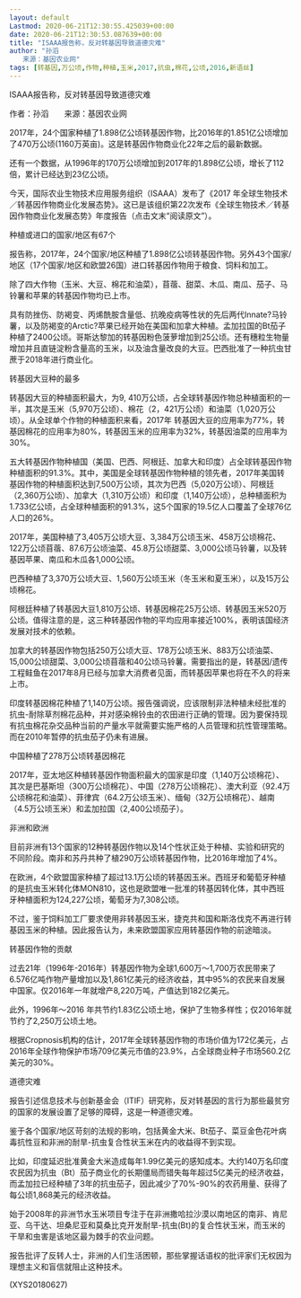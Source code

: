 ```yaml
---
layout: default
Lastmod: 2020-06-21T12:30:55.425039+00:00
date: 2020-06-21T12:30:53.087639+00:00
title: "ISAAA报告称，反对转基因导致道德灾难"
author: "孙滔
　　来源：基因农业网"
tags: [转基因,万公顷,作物,种植,玉米,2017,抗虫,棉花,公顷,2016,新语丝]
---
```


ISAAA报告称，反对转基因导致道德灾难

作者：孙滔　　来源：基因农业网

2017年，24个国家种植了1.898亿公顷转基因作物，比2016年的1.851亿公顷增加了470万公顷(1160万英亩)。这是转基因作物商业化22年之后的最新数据。

还有一个数据，从1996年的170万公顷增加到2017年的1.898亿公顷，增长了112倍，累计已经达到23亿公顷。

今天，国际农业生物技术应用服务组织（ISAAA）发布了《2017 年全球生物技术／转基因作物商业化发展态势》。这已是该组织第22次发布《全球生物技术／转基因作物商业化发展态势》年度报告（点击文末“阅读原文”）。

种植或进口的国家/地区有67个

报告称，2017年，24个国家/地区种植了1.898亿公顷转基因作物。另外43个国家/地区（17个国家/地区和欧盟26国）进口转基因作物用于粮食、饲料和加工。

除了四大作物（玉米、大豆、棉花和油菜），苜蓿、甜菜、木瓜、南瓜、茄子、马铃薯和苹果的转基因作物均已上市。

具有防挫伤、防褐变、丙烯酰胺含量低、抗晚疫病等性状的先后两代Innate?马铃薯，以及防褐变的Arctic?苹果已经开始在美国和加拿大种植。孟加拉国的Bt茄子种植了2400公顷。哥斯达黎加的转基因粉色菠萝增加到25公顷。还有穗粒生物量增加并且直链淀粉含量高的玉米，以及油含量改良的大豆。巴西批准了一种抗虫甘蔗于2018年进行商业化。

转基因大豆种的最多

转基因大豆的种植面积最大，为9, 410万公顷，占全球转基因作物总种植面积的一半，其次是玉米（5,970万公顷）、棉花（2，421万公顷）和油菜（1,020万公顷）。从全球单个作物的种植面积来看，2017年 转基因大豆的应用率为77%，转基因棉花的应用率为80%，转基因玉米的应用率为32%，转基因油菜的应用率为30%。

五大转基因作物种植国（美国、巴西、阿根廷、加拿大和印度）占全球转基因作物种植面积的91.3%。其中，美国是全球转基因作物种植的领先者，2017年美国转基因作物的种植面积达到7,500万公顷，其次为巴西（5,020万公顷）、阿根廷（2,360万公顷）、加拿大（1,310万公顷）和印度（1,140万公顷），总种植面积为1.733亿公顷，占全球种植面积的91.3%，这5个国家的19.5亿人口覆盖了全球76亿人口的26%。

2017年，美国种植了3,405万公顷大豆、3,384万公顷玉米、458万公顷棉花、122万公顷苜蓿、87.6万公顷油菜、45.8万公顷甜菜、3,000公顷马铃薯，以及转基因苹果、南瓜和木瓜各1,000公顷。

巴西种植了3,370万公顷大豆、1,560万公顷玉米（冬玉米和夏玉米），以及15万公顷棉花。

阿根廷种植了转基因大豆1,810万公顷、转基因棉花25万公顷、转基因玉米520万公顷。值得注意的是，这三种转基因作物的平均应用率接近100%，表明该国经济发展对技术的依赖。

加拿大的转基因作物包括250万公顷大豆、178万公顷玉米、883万公顷油菜、15,000公顷甜菜、3,000公顷苜蓿和40公顷马铃薯。需要指出的是，转基因/遗传工程鲑鱼在2017年8月已经与加拿大消费者见面，而转基因苹果也将在不久的将来上市。

印度转基因棉花种植了1,140万公顷。报告强调说，应该限制非法种植未经批准的抗虫-耐除草剂棉花品种，并对感染棉铃虫的农田进行正确的管理。因为要保持现有抗虫棉花杂交品种当前的产量水平就需要实施严格的人员管理和抗性管理策略。而在2010年暂停的抗虫茄子仍未有进展。

中国种植了278万公顷转基因棉花

2017年，亚太地区种植转基因作物面积最大的国家是印度（1,140万公顷棉花）、其次是巴基斯坦（300万公顷棉花）、中国（278万公顷棉花）、澳大利亚（92.4万公顷棉花和油菜）、菲律宾（64.2万公顷玉米）、缅甸（32万公顷棉花）、越南（4.5万公顷玉米）和孟加拉国（2,400公顷茄子）。

非洲和欧洲

目前非洲有13个国家的12种转基因作物以及14个性状正处于种植、实验和研究的不同阶段。南非和苏丹共种了植290万公顷转基因作物，比2016年增加了4%。

在欧洲，4个欧盟国家种植了超过13.1万公顷的转基因玉米。西班牙和葡萄牙种植的是抗虫玉米转化体MON810，这也是欧盟唯一批准的转基因转化体，其中西班牙种植面积为124,227公顷，葡萄牙为7,308公顷。

不过，鉴于饲料加工厂要求使用非转基因玉米，捷克共和国和斯洛伐克不再进行转基因玉米的种植。因此报告认为，未来欧盟国家应用转基因作物的前途暗淡。

转基因作物的贡献

过去21年（1996年-2016年）转基因作物为全球1,600万～1,700万农民带来了6.576亿吨作物产量增加以及1,861亿美元的经济收益，其中95%的农民来自发展中国家。仅2016年一年就增产8,220万吨，产值达到182亿美元。

此外，1996年～2016 年共节约1.83亿公顷土地，保护了生物多样性；仅2016年就节约了2,250万公顷土地。

根据Cropnosis机构的估计，2017年全球转基因作物的市场价值为172亿美元，占2016年全球作物保护市场709亿美元市值的23.9%，占全球商业种子市场560.2亿美元的30%。

道德灾难

报告引述信息技术与创新基金会（ITIF）研究称，反对转基因的言行为那些最贫穷的国家的发展设置了足够的障碍，这是一种道德灾难。

鉴于各个国家/地区苛刻的法规的影响，包括黄金大米、Bt茄子、菜豆金色花叶病毒抗性豆和非洲的耐旱-抗虫复合性状玉米在内的收益得不到实现。

比如，印度延迟批准黄金大米造成每年1.99亿美元的感知成本。大约140万名印度农民因为抗虫（Bt）茄子商业化的长期僵局而错失每年超过5亿美元的经济收益，而孟加拉已经种植了3年的抗虫茄子，因此减少了70%-90%的农药用量、获得了每公顷1,868美元的经济收益。

始于2008年的非洲节水玉米项目专注于在非洲撒哈拉沙漠以南地区的南非、肯尼亚、乌干达、坦桑尼亚和莫桑比克开发耐旱-抗虫(Bt)的复合性状玉米，而玉米的干旱和虫害是该地区最为棘手的农业问题。

报告批评了反转人士，非洲的人们生活困顿，那些掌握话语权的批评家们无权因为理想主义和盲信就阻止这种技术。

(XYS20180627)

